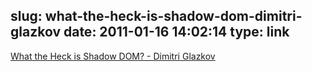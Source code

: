 slug: what-the-heck-is-shadow-dom-dimitri-glazkov
date: 2011-01-16 14:02:14
type: link
---

[What the Heck is Shadow DOM? - Dimitri Glazkov](http://glazkov.com/2011/01/14/what-the-heck-is-shadow-dom/)
